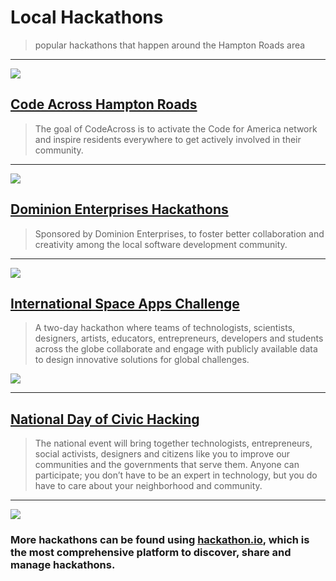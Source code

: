 # Local Hackathons

> popular hackathons that happen around the Hampton Roads area

---

![](https://cdn.evbuc.com/eventlogos/23598708/codeacross2015banner.jpg)

## [Code Across Hampton Roads](http://www.codeforamerica.org/events/codeacross-2015/)
> The goal of CodeAcross is to activate the Code for America network and inspire residents everywhere to get actively involved in their community.

---

![](http://hackathon.dominionenterprises.com/wp-content/uploads/2014/11/HackU3-logo.png)

## [Dominion Enterprises Hackathons](http://hackathon.dominionenterprises.com/)
> Sponsored by Dominion Enterprises, to foster better collaboration and creativity among the local software development community.

---

![](http://www.silicio.com.do/wp-content/uploads/2013/03/space-app-challenge.png)

## [International Space Apps Challenge](https://2015.spaceappschallenge.org/)
> A two-day hackathon where teams of technologists, scientists, designers, artists, educators, entrepreneurs, developers and students across the globe collaborate and engage with publicly available data to design innovative solutions for global challenges.

![](http://media2.govtech.com/images/770*1000/National+Day+of+Civic+Hacking.jpg)

---

## [National Day of Civic Hacking](http://hackforchange.org/events/virginia-beach-hackathon/)
> The national event will bring together technologists, entrepreneurs, social activists, designers and citizens like you to improve our communities and the governments that serve them. Anyone can participate; you don’t have to be an expert in technology, but you do have to care about your neighborhood and community.

---

![](https://huacm.files.wordpress.com/2015/04/screenshot-2015-04-07-10-29-03.png)

### More hackathons can be found using [hackathon.io](http://www.hackathon.io/events), which is the most comprehensive platform to discover, share and manage hackathons.
